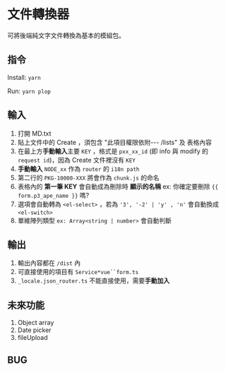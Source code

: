 # 文件轉換器

可將後端純文字文件轉換為基本的模組包。

## 指令

Install: `yarn`

Run: `yarn plop`

## 輸入

1. 打開 MD.txt
2. 貼上文件中的 Create ，須包含 "此項目權限依附--- /lists" 及 表格內容
3. 在最上方**手動輸入**主要 `KEY` ，格式是 `pxx_xx_id` (即 info 與 modify 的 `request id`)，因為 Create 文件裡沒有 `KEY`
4. **手動輸入** `NODE_xx` 作為 `router` 的 `i18n path`
5. 第二行的 `PKG-10000-XXX` 將會作為 `chunk.js` 的命名
6. 表格內的 **第一筆 KEY** 會自動成為刪除時 **顯示的名稱** ex: 你確定要刪除 `{{ form.p3_ape_name }}` 嗎?
7. 選項會自動轉為 `<el-select>` ，若為 `'3', '-2' | 'y' , 'n'` 會自動換成 `<el-switch>`
8. 單維陣列類型 `ex: Array<string | number>` 會自動判斷

## 輸出

1. 輸出內容都在 `/dist` 內
2. 可直接使用的項目有 `Service*vue``form.ts`
3. `_locale.json_router.ts` 不能直接使用，需要**手動加入**

## 未來功能

1. Object array
2. Date picker
3. fileUpload

## BUG
